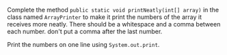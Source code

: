 Complete the method `public static void printNeatly(int[] array)` in the class named `ArrayPrinter` to make it print the numbers of the array it receives more neatly. There should be a whitespace and a comma between each number. don't put a comma after the last number.

Print the numbers on one line using `System.out.print`.